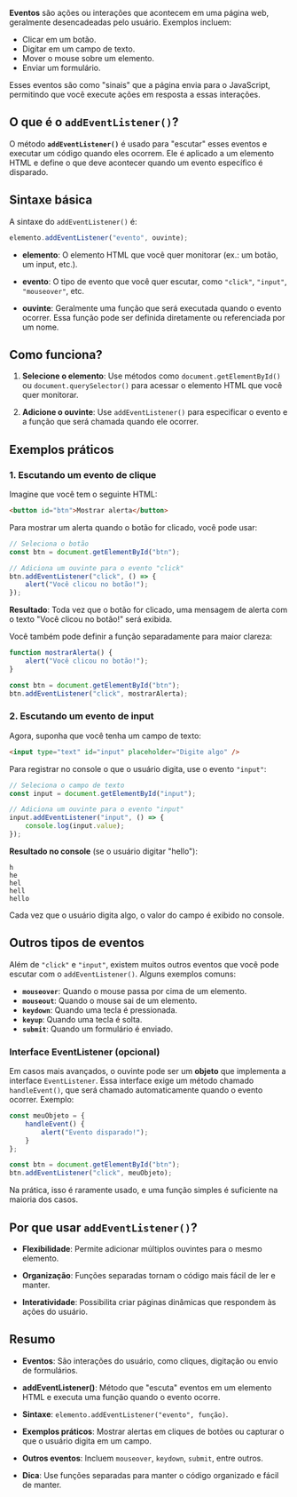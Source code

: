 **Eventos** são ações ou interações que acontecem em uma página web, geralmente desencadeadas pelo usuário. Exemplos incluem:

- Clicar em um botão.
- Digitar em um campo de texto.
- Mover o mouse sobre um elemento.
- Enviar um formulário.

Esses eventos são como "sinais" que a página envia para o JavaScript, permitindo que você execute ações em resposta a essas interações.

## O que é o `addEventListener()`?

O método **`addEventListener()`** é usado para "escutar" esses eventos e executar um código quando eles ocorrem. Ele é aplicado a um elemento HTML e define o que deve acontecer quando um evento específico é disparado.

## Sintaxe básica

A sintaxe do `addEventListener()` é:
```javascript
elemento.addEventListener("evento", ouvinte);
```

- **elemento**: O elemento HTML que você quer monitorar (ex.: um botão, um input, etc.).
  
- **evento**: O tipo de evento que você quer escutar, como `"click"`, `"input"`, `"mouseover"`, etc.
  
- **ouvinte**: Geralmente uma função que será executada quando o evento ocorrer. Essa função pode ser definida diretamente ou referenciada por um nome.

## Como funciona?

1. **Selecione o elemento**: Use métodos como `document.getElementById()` ou `document.querySelector()` para acessar o elemento HTML que você quer monitorar.
   
2. **Adicione o ouvinte**: Use `addEventListener()` para especificar o evento e a função que será chamada quando ele ocorrer.

## Exemplos práticos

### 1. Escutando um evento de clique

Imagine que você tem o seguinte HTML:
```html
<button id="btn">Mostrar alerta</button>
```

Para mostrar um alerta quando o botão for clicado, você pode usar:
```javascript
// Seleciona o botão
const btn = document.getElementById("btn");

// Adiciona um ouvinte para o evento "click"
btn.addEventListener("click", () => {
    alert("Você clicou no botão!");
});
```

**Resultado**: Toda vez que o botão for clicado, uma mensagem de alerta com o texto "Você clicou no botão!" será exibida.

Você também pode definir a função separadamente para maior clareza:
```javascript
function mostrarAlerta() {
    alert("Você clicou no botão!");
}

const btn = document.getElementById("btn");
btn.addEventListener("click", mostrarAlerta);
```

### 2. Escutando um evento de input

Agora, suponha que você tenha um campo de texto:
```html
<input type="text" id="input" placeholder="Digite algo" />
```

Para registrar no console o que o usuário digita, use o evento `"input"`:
```javascript
// Seleciona o campo de texto
const input = document.getElementById("input");

// Adiciona um ouvinte para o evento "input"
input.addEventListener("input", () => {
    console.log(input.value);
});
```

**Resultado no console** (se o usuário digitar "hello"):
```
h
he
hel
hell
hello
```

Cada vez que o usuário digita algo, o valor do campo é exibido no console.

## Outros tipos de eventos

Além de `"click"` e `"input"`, existem muitos outros eventos que você pode escutar com o `addEventListener()`. Alguns exemplos comuns:

- **`mouseover`**: Quando o mouse passa por cima de um elemento.
- **`mouseout`**: Quando o mouse sai de um elemento.
- **`keydown`**: Quando uma tecla é pressionada.
- **`keyup`**: Quando uma tecla é solta.
- **`submit`**: Quando um formulário é enviado.

### Interface EventListener (opcional)

Em casos mais avançados, o ouvinte pode ser um **objeto** que implementa a interface `EventListener`. Essa interface exige um método chamado `handleEvent()`, que será chamado automaticamente quando o evento ocorrer. Exemplo:
```javascript
const meuObjeto = {
    handleEvent() {
        alert("Evento disparado!");
    }
};

const btn = document.getElementById("btn");
btn.addEventListener("click", meuObjeto);
```

Na prática, isso é raramente usado, e uma função simples é suficiente na maioria dos casos.

## Por que usar `addEventListener()`?

- **Flexibilidade**: Permite adicionar múltiplos ouvintes para o mesmo elemento.

- **Organização**: Funções separadas tornam o código mais fácil de ler e manter.

- **Interatividade**: Possibilita criar páginas dinâmicas que respondem às ações do usuário.

## Resumo

- **Eventos**: São interações do usuário, como cliques, digitação ou envio de formulários.

- **addEventListener()**: Método que "escuta" eventos em um elemento HTML e executa uma função quando o evento ocorre.

- **Sintaxe**: `elemento.addEventListener("evento", função)`.

- **Exemplos práticos**: Mostrar alertas em cliques de botões ou capturar o que o usuário digita em um campo.

- **Outros eventos**: Incluem `mouseover`, `keydown`, `submit`, entre outros.

- **Dica**: Use funções separadas para manter o código organizado e fácil de manter.